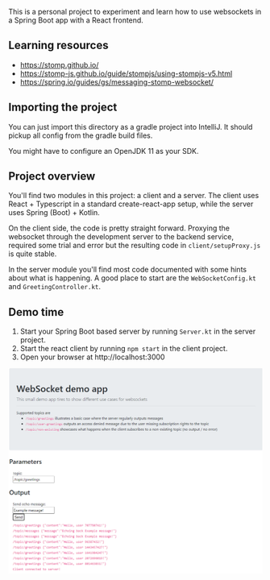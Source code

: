 This is a personal project to experiment and learn how to use websockets in a Spring Boot app with a React frontend.

## Learning resources
* https://stomp.github.io/
* https://stomp-js.github.io/guide/stompjs/using-stompjs-v5.html
* https://spring.io/guides/gs/messaging-stomp-websocket/

## Importing the project

You can just import this directory as a gradle project into IntelliJ. 
It should pickup all config from the gradle build files.

You might have to configure an OpenJDK 11 as your SDK.

## Project overview

You'll find two modules in this project: a client and a server. The client uses React + Typescript in a standard create-react-app setup, while the server uses Spring (Boot) + Kotlin.

On the client side, the code is pretty straight forward. Proxying the websocket through the development server to the backend service, required some trial and error but the resulting code in `client/setupProxy.js` is quite stable.

In the server module you'll find most code documented with some hints about what is happening. A good place to start are the `WebSocketConfig.kt` and `GreetingController.kt`.

## Demo time

1. Start your Spring Boot based server by running `Server.kt` in the server project.
2. Start the react client by running `npm start` in the client project.
3. Open your browser at http://localhost:3000

![Demo](docs/demo.png )

